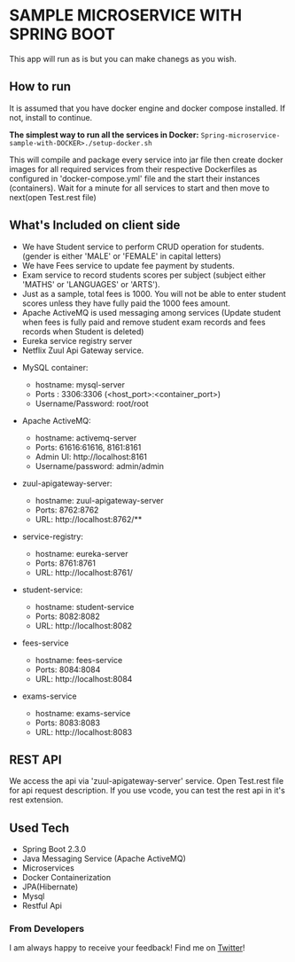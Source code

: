 # SAMPLE MICROSERVICE WITH SPRING BOOT

This app will run as is but you can make chanegs as you wish. 

## How to run
It is assumed  that you have docker engine and docker compose installed. If not, install to continue.

**The simplest way to run all the services in Docker:**
`Spring-microservice-sample-with-DOCKER>./setup-docker.sh` 

This will compile and package every service into jar file then create docker images for all required services from their respective Dockerfiles as configured in 'docker-compose.yml' file and the start their instances (containers).
Wait for a minute for all services to start and then move to next(open Test.rest file)

## What's Included on client side
- We have Student service to perform CRUD operation for students. (gender is either 'MALE' or 'FEMALE' in capital letters)
- We have Fees service to update fee payment by students.
- Exam service to record students scores per subject (subject either 'MATHS' or 'LANGUAGES' or 'ARTS').
- Just as a sample, total fees is 1000. You will not be able to enter student scores unless they have fully paid the 1000 fees amount.
- Apache ActiveMQ is used messaging among services (Update student when fees is fully paid and remove student exam records and fees records when Student is deleted)
- Eureka service registry server
- Netflix Zuul Api Gateway service.

* MySQL container:
     * hostname: mysql-server
     * Ports : 3306:3306 (<host_port>:<container_port>)
     * Username/Password: root/root

* Apache ActiveMQ:
     * hostname: activemq-server
     * Ports: 61616:61616, 8161:8161
     * Admin UI: http://localhost:8161
     * Username/password: admin/admin

* zuul-apigateway-server:
    * hostname: zuul-apigateway-server
    * Ports: 8762:8762
    * URL: http://localhost:8762/**

* service-registry:
    * hostname: eureka-server
    * Ports: 8761:8761
    * URL: http://localhost:8761/

* student-service:
    * hostname: student-service
    * Ports: 8082:8082
    * URL: http://localhost:8082
    
* fees-service   
    * hostname: fees-service
    * Ports: 8084:8084
    * URL: http://localhost:8084
    
* exams-service  
    * hostname: exams-service
    * Ports: 8083:8083
    * URL: http://localhost:8083 


## REST API
We access the api via 'zuul-apigateway-server' service.
Open Test.rest file for api request description. If you use vcode, you can test the rest api in it's rest extension.

## Used Tech
- Spring Boot 2.3.0 
- Java Messaging Service (Apache ActiveMQ)
- Microservices
- Docker Containerization
- JPA(Hibernate)
- Mysql
- Restful Api



### From Developers

I am always happy to receive your feedback!
Find me on [Twitter](https://twitter.com/julian_geniuz)!
